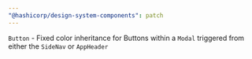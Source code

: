 ```yaml
---
"@hashicorp/design-system-components": patch
---
```


`Button` - Fixed color inheritance for Buttons within a `Modal` triggered from either the `SideNav` or `AppHeader`
